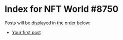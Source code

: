 # Index for NFT World #8750
Posts will be displayed in the order below:

- [Your first post](./001-first.md)

